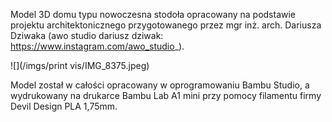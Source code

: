 Model 3D domu typu nowoczesna stodoła opracowany na podstawie projektu architektonicznego przygotowanego przez mgr inż. arch. Dariusza Dziwaka (awo studio dariusz dziwak: https://www.instagram.com/awo_studio_).

![](/imgs/print vis/IMG_8375.jpeg)

Model został w całości opracowany w oprogramowaniu Bambu Studio, a wydrukowany na drukarce Bambu Lab A1 mini przy pomocy filamentu firmy Devil Design PLA 1,75mm.
